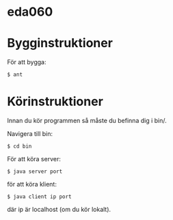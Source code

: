 eda060
======

Bygginstruktioner
=================

För att bygga: 

    $ ant

Körinstruktioner
================

Innan du kör programmen så måste du befinna dig i bin/.

Navigera till bin:

    $ cd bin
  
För att köra server:

    $ java server port
  
för att köra klient:

    $ java client ip port

där ip är localhost (om du kör lokalt).

